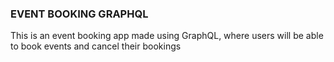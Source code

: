 ### EVENT BOOKING GRAPHQL 

This is an event booking app made using GraphQL, where users will be able to book events and cancel their bookings